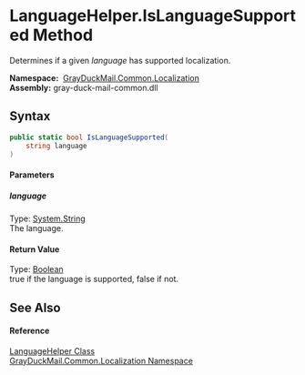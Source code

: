 LanguageHelper.IsLanguageSupported Method
=========================================
Determines if a given *language* has supported localization.

  **Namespace:**  [GrayDuckMail.Common.Localization][1]  
  **Assembly:** gray-duck-mail-common.dll

Syntax
------

```csharp
public static bool IsLanguageSupported(
	string language
)
```

#### Parameters

##### *language*
Type: [System.String][2]  
 The language.

#### Return Value
Type: [Boolean][3]  
true if the language is supported, false if not. 

See Also
--------

#### Reference
[LanguageHelper Class][4]  
[GrayDuckMail.Common.Localization Namespace][1]  

[1]: ../README.md
[2]: https://docs.microsoft.com/dotnet/api/system.string
[3]: https://docs.microsoft.com/dotnet/api/system.boolean
[4]: README.md